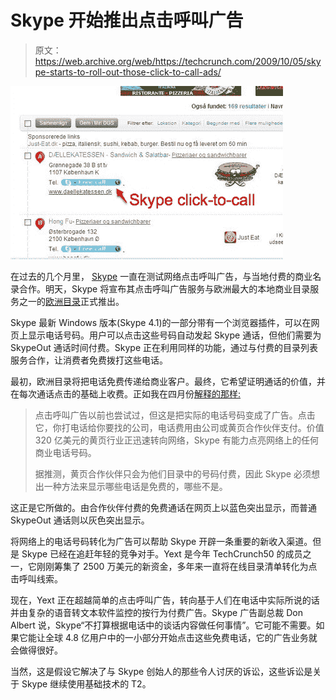 # Skype 开始推出点击呼叫广告

> 原文：<https://web.archive.org/web/https://techcrunch.com/2009/10/05/skype-starts-to-roll-out-those-click-to-call-ads/>

![](img/a03f431d2f69b95802545997184a8b35.png)

在过去的几个月里， [Skype](https://web.archive.org/web/20230320164534/http://www.skype.com/) 一直在测试网络点击呼叫广告，与当地付费的商业名录合作。明天，Skype 将宣布其点击呼叫广告服务与欧洲最大的本地商业目录服务之一的[欧洲目录](https://web.archive.org/web/20230320164534/http://www.europeandirectories.com/)正式推出。

Skype 最新 Windows 版本(Skype 4.1)的一部分带有一个浏览器插件，可以在网页上显示电话号码。用户可以点击这些号码自动发起 Skype 通话，但他们需要为 SkypeOut 通话时间付费。Skype 正在利用同样的功能，通过与付费的目录列表服务合作，让消费者免费拨打这些电话。

最初，欧洲目录将把电话免费传递给商业客户。最终，它希望证明通话的价值，并在每次通话点击的基础上收费。正如我在四月份[解释的那样:](https://web.archive.org/web/20230320164534/https://techcrunch.com/2009/04/17/a-new-business-model-for-skype-turning-phone-numbers-on-the-web-into-paid-ads/)

> 点击呼叫广告以前也尝试过，但这是把实际的电话号码变成了广告。点击它，你打电话给你要找的公司，电话费用由公司或黄页合作伙伴支付。价值 320 亿美元的黄页行业正迅速转向网络，Skype 有能力点亮网络上的任何商业电话号码。
> 
> 据推测，黄页合作伙伴只会为他们目录中的号码付费，因此 Skype 必须想出一种方法来显示哪些电话是免费的，哪些不是。

这正是它所做的。由合作伙伴付费的免费通话在网页上以蓝色突出显示，而普通 SkypeOut 通话则以灰色突出显示。

将网络上的电话号码转化为广告可以帮助 Skype 开辟一条重要的新收入渠道。但是 Skype 已经在追赶年轻的竞争对手。Yext 是今年 TechCrunch50 的成员之一，它刚刚筹集了 2500 万美元的新资金，多年来一直将在线目录清单转化为点击呼叫线索。

现在，Yext 正在超越简单的点击呼叫广告，转向基于人们在电话中实际所说的话并由复杂的语音转文本软件监控的按行为付费广告。Skype 广告副总裁 Don Albert 说，Skype“不打算根据电话中的谈话内容做任何事情”。它可能不需要。如果它能让全球 4.8 亿用户中的一小部分开始点击这些免费电话，它的广告业务就会做得很好。

当然，这是假设它解决了与 Skype 创始人的那些令人讨厌的诉讼，这些诉讼是关于 Skype 继续使用基础技术的 T2。